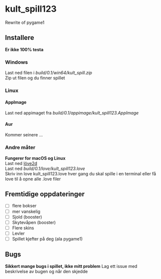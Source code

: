 # kult_spill123
Rewrite of pygame1  

## Installere
__Er ikke 100% testa__
### Windows
Last ned filen i _build/0.1/win64/kult_spill.zip_  
Zip ut filen og du finner spillet
### Linux
#### AppImage
Last ned appimaget fra _build/0.1/appimage/kult_spill123.AppImage_
#### Aur
Kommer seinere ...
### Andre måter
__Fungerer for macOS og Linux__  
Last ned [löve2d](https://love2d.org/)  
Last ned _build/0.1/love/kult_spill123.love_  
Skriv inn love kult_spill123.love hver gang du skal spille i en terminal
eller få love til å opne alle .love filer  

## Fremtidige oppdateringer
- [ ] flere bokser
- [ ] mer vanskelig
- [ ] Sjold (booster)
- [ ] Skytevåpen (booster)
- [ ] Flere skins
- [ ] Levler
- [ ] Spillet kjefter på deg (ala pygame1)  

## Bugs
__Sikkert mange bugs i spillet, ikke mitt problem__
Lag ett issue med beskrivelse av bugen og når den skjedde
